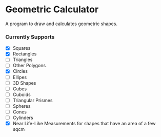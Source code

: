 # Geometric Calculator
A program to draw and calculates geometric shapes.

### Currently Supports
- [x] Squares
- [x] Rectangles
- [ ] Triangles
- [ ] Other Polygons
- [x] Circles
- [ ] Ellipes
- [ ] 3D Shapes
- [ ] Cubes
- [ ] Cuboids
- [ ] Triangular Prismes
- [ ] Spheres
- [ ] Cones
- [ ] Cylinders
- [x] Near Life-Like Measurements for shapes that have an area of a few sqcm
